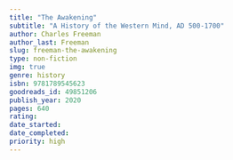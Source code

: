 ```yaml
---
title: "The Awakening"
subtitle: "A History of the Western Mind, AD 500-1700"
author: Charles Freeman
author_last: Freeman
slug: freeman-the-awakening
type: non-fiction
img: true
genre: history
isbn: 9781789545623
goodreads_id: 49851206
publish_year: 2020
pages: 640
rating: 
date_started:
date_completed:
priority: high
---
```

